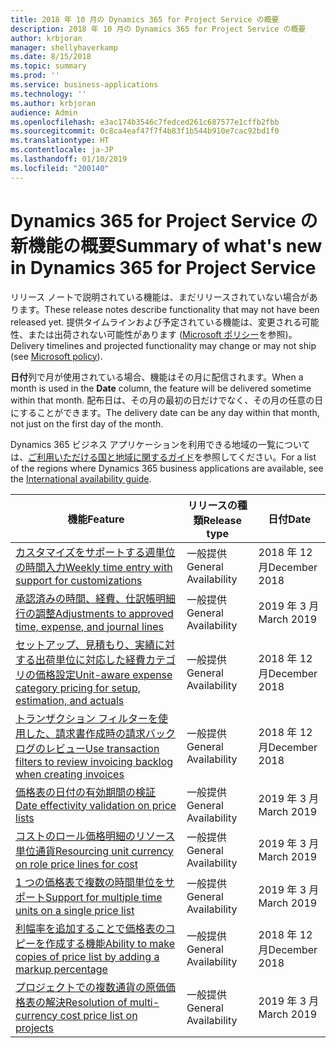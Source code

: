 ```yaml
---
title: 2018 年 10 月の Dynamics 365 for Project Service の概要
description: 2018 年 10 月の Dynamics 365 for Project Service の概要
author: krbjoran
manager: shellyhaverkamp
ms.date: 8/15/2018
ms.topic: summary
ms.prod: ''
ms.service: business-applications
ms.technology: ''
ms.author: krbjoran
audience: Admin
ms.openlocfilehash: e3ac174b3546c7fedced261c687577e1cffb2fbb
ms.sourcegitcommit: 0c8ca4eaf47f7f4b83f1b544b910e7cac92bd1f0
ms.translationtype: HT
ms.contentlocale: ja-JP
ms.lasthandoff: 01/10/2019
ms.locfileid: "200140"
---
```

#  <a name="summary-of-whats-new-in-dynamics-365-for-project-service"></a><span data-ttu-id="ac1b8-103">Dynamics 365 for Project Service の新機能の概要</span><span class="sxs-lookup"><span data-stu-id="ac1b8-103">Summary of what's new in Dynamics 365 for Project Service</span></span>

<span data-ttu-id="ac1b8-104">リリース ノートで説明されている機能は、まだリリースされていない場合があります。</span><span class="sxs-lookup"><span data-stu-id="ac1b8-104">These release notes describe functionality that may not have been released yet.</span></span> <span data-ttu-id="ac1b8-105">提供タイムラインおよび予定されている機能は、変更される可能性、または出荷されない可能性があります ([Microsoft ポリシー](https://go.microsoft.com/fwlink/p/?linkid=2007332)を参照)。</span><span class="sxs-lookup"><span data-stu-id="ac1b8-105">Delivery timelines and projected functionality may change or may not ship (see [Microsoft policy](https://go.microsoft.com/fwlink/p/?linkid=2007332)).</span></span>

<span data-ttu-id="ac1b8-106">**日付**列で月が使用されている場合、機能はその月に配信されます。</span><span class="sxs-lookup"><span data-stu-id="ac1b8-106">When a month is used in the **Date** column, the feature will be delivered sometime within that month.</span></span> <span data-ttu-id="ac1b8-107">配布日は、その月の最初の日だけでなく、その月の任意の日にすることができます。</span><span class="sxs-lookup"><span data-stu-id="ac1b8-107">The delivery date can be any day within that month, not just on the first day of the month.</span></span>

<span data-ttu-id="ac1b8-108">Dynamics 365 ビジネス アプリケーションを利用できる地域の一覧については、[ご利用いただける国と地域に関するガイド](https://aka.ms/dynamics_365_international_availability_deck)を参照してください。</span><span class="sxs-lookup"><span data-stu-id="ac1b8-108">For a list of the regions where Dynamics 365 business applications are available, see the [International availability guide](https://aka.ms/dynamics_365_international_availability_deck).</span></span> 


| <span data-ttu-id="ac1b8-109">機能</span><span class="sxs-lookup"><span data-stu-id="ac1b8-109">Feature</span></span>                                                                                                                                                                                                 | <span data-ttu-id="ac1b8-110">リリースの種類</span><span class="sxs-lookup"><span data-stu-id="ac1b8-110">Release type</span></span> | <span data-ttu-id="ac1b8-111">日付</span><span class="sxs-lookup"><span data-stu-id="ac1b8-111">Date</span></span> |
|---------------------------------------------------------------------------------------------------------------------------------------------------------------------------------------------------------|--------------|----------------------|
| [<span data-ttu-id="ac1b8-112">カスタマイズをサポートする週単位の時間入力</span><span class="sxs-lookup"><span data-stu-id="ac1b8-112">Weekly time entry with support for customizations</span></span>](../project-service/customer-driven-enhancements/weekly-time-entry-with-support-for-customizations.md)                                           | <span data-ttu-id="ac1b8-113">一般提供</span><span class="sxs-lookup"><span data-stu-id="ac1b8-113">General Availability</span></span>           | <span data-ttu-id="ac1b8-114">2018 年 12 月</span><span class="sxs-lookup"><span data-stu-id="ac1b8-114">December 2018</span></span>          |
| [<span data-ttu-id="ac1b8-115">承認済みの時間、経費、仕訳帳明細行の調整</span><span class="sxs-lookup"><span data-stu-id="ac1b8-115">Adjustments   to approved time, expense, and journal lines</span></span>](../project-service/customer-driven-enhancements/adjustments-approved-time-expense-journal-lines.md)                                       | <span data-ttu-id="ac1b8-116">一般提供</span><span class="sxs-lookup"><span data-stu-id="ac1b8-116">General Availability</span></span>           | <span data-ttu-id="ac1b8-117">2019 年 3 月</span><span class="sxs-lookup"><span data-stu-id="ac1b8-117">March 2019</span></span>          |
| [<span data-ttu-id="ac1b8-118">セットアップ、見積もり、実績に対する出荷単位に対応した経費カテゴリの価格設定</span><span class="sxs-lookup"><span data-stu-id="ac1b8-118">Unit-aware   expense category pricing for setup, estimation, and actuals</span></span>](../project-service/customer-driven-enhancements/unit-aware-expense-category-pricing-setup-estimation-actuals.md)           | <span data-ttu-id="ac1b8-119">一般提供</span><span class="sxs-lookup"><span data-stu-id="ac1b8-119">General Availability</span></span>           | <span data-ttu-id="ac1b8-120">2018 年 12 月</span><span class="sxs-lookup"><span data-stu-id="ac1b8-120">December 2018</span></span>          |
| [<span data-ttu-id="ac1b8-121">トランザクション フィルターを使用した、請求書作成時の請求バックログのレビュー</span><span class="sxs-lookup"><span data-stu-id="ac1b8-121">Use transaction filters to review invoicing backlog when creating invoices</span></span>](../project-service/customer-driven-enhancements/use-transaction-filters-review-invoicing-backlog-creating-invoices.md) | <span data-ttu-id="ac1b8-122">一般提供</span><span class="sxs-lookup"><span data-stu-id="ac1b8-122">General Availability</span></span>           | <span data-ttu-id="ac1b8-123">2018 年 12 月</span><span class="sxs-lookup"><span data-stu-id="ac1b8-123">December 2018</span></span>          |
| [<span data-ttu-id="ac1b8-124">価格表の日付の有効期間の検証</span><span class="sxs-lookup"><span data-stu-id="ac1b8-124">Date effectivity validation on price lists</span></span>](../project-service/customer-driven-enhancements/date-effectivity-validations.md)                                                                       | <span data-ttu-id="ac1b8-125">一般提供</span><span class="sxs-lookup"><span data-stu-id="ac1b8-125">General Availability</span></span>           | <span data-ttu-id="ac1b8-126">2019 年 3 月</span><span class="sxs-lookup"><span data-stu-id="ac1b8-126">March 2019</span></span>          |
| [<span data-ttu-id="ac1b8-127">コストのロール価格明細のリソース単位通貨</span><span class="sxs-lookup"><span data-stu-id="ac1b8-127">Resourcing unit currency on role price lines for cost</span></span>](../project-service/customer-driven-enhancements/resourcing-unit-currency-on-pricelist-lines.md)                                             | <span data-ttu-id="ac1b8-128">一般提供</span><span class="sxs-lookup"><span data-stu-id="ac1b8-128">General Availability</span></span>           | <span data-ttu-id="ac1b8-129">2019 年 3 月</span><span class="sxs-lookup"><span data-stu-id="ac1b8-129">March 2019</span></span>          |
| [<span data-ttu-id="ac1b8-130">1 つの価格表で複数の時間単位をサポート</span><span class="sxs-lookup"><span data-stu-id="ac1b8-130">Support for multiple time units on a single price list</span></span>](../project-service/customer-driven-enhancements/Support-for-timeunit-for-resource-pricing.md)                                              | <span data-ttu-id="ac1b8-131">一般提供</span><span class="sxs-lookup"><span data-stu-id="ac1b8-131">General Availability</span></span>           | <span data-ttu-id="ac1b8-132">2019 年 3 月</span><span class="sxs-lookup"><span data-stu-id="ac1b8-132">March 2019</span></span>          |
| [<span data-ttu-id="ac1b8-133">利幅率を追加することで価格表のコピーを作成する機能</span><span class="sxs-lookup"><span data-stu-id="ac1b8-133">Ability to make copies of price list by adding a markup percentage</span></span>](../project-service/customer-driven-enhancements/Copies-of-price-list-adding-markup.md)                                         | <span data-ttu-id="ac1b8-134">一般提供</span><span class="sxs-lookup"><span data-stu-id="ac1b8-134">General Availability</span></span>           | <span data-ttu-id="ac1b8-135">2018 年 12 月</span><span class="sxs-lookup"><span data-stu-id="ac1b8-135">December 2018</span></span>          |
| [<span data-ttu-id="ac1b8-136">プロジェクトでの複数通貨の原価価格表の解決</span><span class="sxs-lookup"><span data-stu-id="ac1b8-136">Resolution of multi-currency cost price list on projects</span></span>](../project-service/customer-driven-enhancements/Resolution-of-cost-price-list-for-projects.md)                                           | <span data-ttu-id="ac1b8-137">一般提供</span><span class="sxs-lookup"><span data-stu-id="ac1b8-137">General Availability</span></span>           | <span data-ttu-id="ac1b8-138">2019 年 3 月</span><span class="sxs-lookup"><span data-stu-id="ac1b8-138">March 2019</span></span>          |

